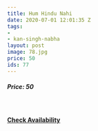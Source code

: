```yaml
---
title: Hum Hindu Nahi
date: 2020-07-01 12:01:35 Z
tags:
- 
- kan-singh-nabha
layout: post
image: 78.jpg
price: 50
ids: 77
---
```


<h5>Price: 50</h5><br>

<h4><a class="add-cart cart1" href="{{ site.baseurl }}/books#77"><b>Check Availability</b></a></h4>

<body>
 <script src="{{ site.baseurl }}/js/main.js"></script>
 </body>
